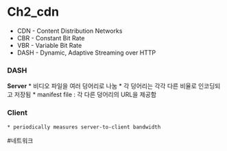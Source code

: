 # Ch2_cdn
* CDN - Content Distribution Networks
* CBR - Constant Bit Rate
* VBR - Variable Bit Rate
* DASH - Dynamic, Adaptive Streaming over HTTP


### DASH
**Server**
	* 비디오 파일을 여러 덩어리로 나눔
	* 각 덩어리는 각각 다른 비율로 인코딩되고 저장됨
	* manifest file : 각 다른 덩어리의 URL을 제공함

### Client
	* periodically measures server-to-client bandwidth




#네트워크
